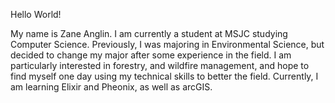 Hello World!

My name is Zane Anglin. I am currently a student at MSJC studying Computer Science. 
Previously, I was majoring in Environmental Science, but decided to change my major after some experience in the field.
I am particularly interested in forestry, and wildfire management, and hope to find myself one day using my technical skills to better the field.
Currently, I am learning Elixir and Pheonix, as well as arcGIS.

<!---
zanglo/zanglo is a ✨ special ✨ repository because its `README.md` (this file) appears on your GitHub profile.
You can click the Preview link to take a look at your changes.
--->
